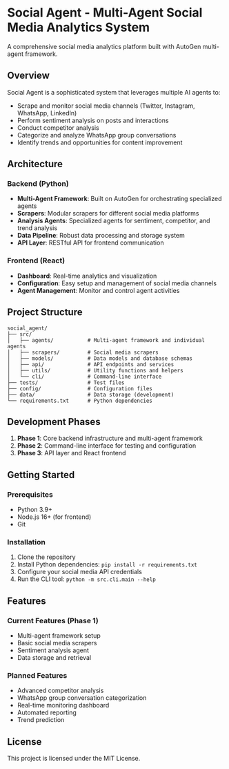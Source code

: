 # Social Agent - Multi-Agent Social Media Analytics System

A comprehensive social media analytics platform built with AutoGen multi-agent framework.

## Overview

Social Agent is a sophisticated system that leverages multiple AI agents to:
- Scrape and monitor social media channels (Twitter, Instagram, WhatsApp, LinkedIn)
- Perform sentiment analysis on posts and interactions
- Conduct competitor analysis
- Categorize and analyze WhatsApp group conversations
- Identify trends and opportunities for content improvement

## Architecture

### Backend (Python)
- **Multi-Agent Framework**: Built on AutoGen for orchestrating specialized agents
- **Scrapers**: Modular scrapers for different social media platforms
- **Analysis Agents**: Specialized agents for sentiment, competitor, and trend analysis
- **Data Pipeline**: Robust data processing and storage system
- **API Layer**: RESTful API for frontend communication

### Frontend (React)
- **Dashboard**: Real-time analytics and visualization
- **Configuration**: Easy setup and management of social media channels
- **Agent Management**: Monitor and control agent activities

## Project Structure

```
social_agent/
├── src/
│   ├── agents/           # Multi-agent framework and individual agents
│   ├── scrapers/         # Social media scrapers
│   ├── models/           # Data models and database schemas
│   ├── api/              # API endpoints and services
│   ├── utils/            # Utility functions and helpers
│   └── cli/              # Command-line interface
├── tests/                # Test files
├── config/               # Configuration files
├── data/                 # Data storage (development)
└── requirements.txt      # Python dependencies
```

## Development Phases

1. **Phase 1**: Core backend infrastructure and multi-agent framework
2. **Phase 2**: Command-line interface for testing and configuration
3. **Phase 3**: API layer and React frontend

## Getting Started

### Prerequisites
- Python 3.9+
- Node.js 16+ (for frontend)
- Git

### Installation

1. Clone the repository
2. Install Python dependencies: `pip install -r requirements.txt`
3. Configure your social media API credentials
4. Run the CLI tool: `python -m src.cli.main --help`

## Features

### Current Features (Phase 1)
- Multi-agent framework setup
- Basic social media scrapers
- Sentiment analysis agent
- Data storage and retrieval

### Planned Features
- Advanced competitor analysis
- WhatsApp group conversation categorization
- Real-time monitoring dashboard
- Automated reporting
- Trend prediction

## License

This project is licensed under the MIT License.
